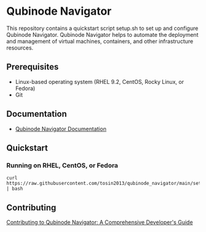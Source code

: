 # Qubinode Navigator
This repository contains a quickstart script setup.sh to set up and configure Qubinode Navigator. Qubinode Navigator helps to automate the deployment and management of virtual machines, containers, and other infrastructure resources.

## Prerequisites
* Linux-based operating system (RHEL 9.2, CentOS, Rocky Linux, or Fedora)
* Git

## Documentation
* [Qubinode Navigator Documentation](https://tosin2013.github.io/qubinode_navigator/)

## Quickstart 

### Running on RHEL, CentOS, or Fedora
```
curl https://raw.githubusercontent.com/tosin2013/qubinode_navigator/main/setup.sh | bash
```

## Contributing
[Contributing to Qubinode Navigator: A Comprehensive Developer's Guide](https://tosin2013.github.io/qubinode_navigator/development/developers_guide.html)